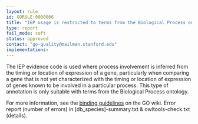 ```yaml
---
layout: rule
id: GORULE:0000006
title: "IEP usage is restricted to terms from the Biological Process ontology"
type: report
fail_mode: soft
status: approved
contact: "go-quality@mailman.stanford.edu"
implementations:
---
```

The IEP evidence code is used where process involvement is inferred from
the timing or location of expression of a gene, particularly when
comparing a gene that is not yet characterized with the timing or
location of expression of genes known to be involved in a particular
process. This type of annotation is only suitable with terms from the
Biological Process ontology.

For more information, see the [binding
guidelines](http://wiki.geneontology.org/index.php/Binding_Guidelines)
on the GO wiki.
Error report (number of errors) in [db_species]-summary.txt & owltools-check.txt (details).

